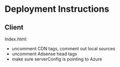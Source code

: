 # Deployment Instructions

## Client

Index.html:
 - uncomment CDN tags, comment out local sources
 - uncomment Adsense head tags
 - make sure serverConfig is pointing to Azure